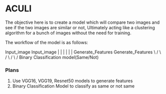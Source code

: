 # ACULI

The objective here is to create a model which will compare two images and see if the two images are similar or not, Ultimately acting like a clustering algorithm for a bunch of images without the need for training.

The workflow of the model is as follows:

   Input_image            Input_image
        |                      |
        |                      |
        |                      |
Generate_Features      Generate_Features
         \                    /
          \                  /
           \                /
            \              /
          Binary Classification
            model(Same/Not)
            

### Plans

1. Use VGG16, VGG19, Resnet50 models to generate features
2. Binary Classification Model to classify as same or not same